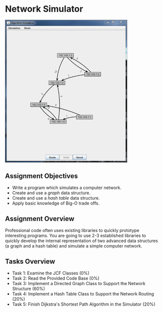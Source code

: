 # Network Simulator

<img src="animated.gif" width="400px" />

## Assignment Objectives
- Write a program which simulates a computer network.
- Create and use a _graph_ data structure.
- Create and use a _hash table_ data structure.
- Apply basic knowledge of Big-O trade offs.

## Assignment Overview
Professional code often uses existing libraries to quickly prototype interesting programs. You are going to use 2-3 established libraries to quickly develop the internal representation of two advanced data structures (a graph and a hash table) and simulate a simple computer network.

## Tasks Overview

- Task 1: Examine the JCF Classes (0%)
- Task 2: Read the Provided Code Base (0%)
- Task 3: Implement a Directed Graph Class to Support the Network Structure (60%)
- Task 4: Implement a Hash Table Class to Support the Network Routing (20%)
- Task 5: Finish Dijkstra's Shortest Path Algorithm in the Simulator (20%)
